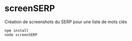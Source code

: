 # screenSERP
Création de screenshots du SERP pour une liste de mots clés

	npm install
	node screenSERP
